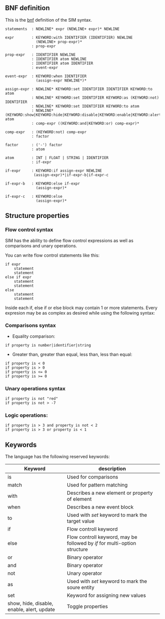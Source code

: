 ## BNF definition
This is the [bnf](https://en.wikipedia.org/wiki/Backus%E2%80%93Naur_form) definition of the SIM syntax.

```bnf
statements	: NEWLINE* expr (NEWLINE+ expr)* NEWLINE

expr		: KEYWORD:with IDENTIFIER (IDENTIFIER) NEWLINE
			  (NEWLINE+ prop-expr)*
			: prop-expr

prop-expr	: IDENTIFIER NEWLINE
			: IDENTIFIER atom NEWLINE
			: IDENTIFIER atom IDENTIFIER
			: event-expr

event-expr 	: KEYWORD:when IDENTIFIER 
			  (assign-expr NEWLINE*)*			

assign-expr	: NEWLINE* KEYWORD:set IDENTIFIER IDENTIFIER KEYWORD:to atom
			: NEWLINE* KEYWORD:set IDENTIFIER KEYWORD:as (KEYWORD:not) IDENTIFIER
			: NEWLINE* KEYWORD:set IDENTIFIER KEYWORD:to atom
			: NEWLINE* (KEYWORD:show|KEYWORD:hide|KEYWORD:disable|KEYWORD:enable|KEYWORD:alert|KEYWORD:update) atom
			: comp-expr ((KEYWORD:and|KEYWORD:or) comp-expr)*

comp-expr 	: (KEYWORD:not) comp-expr
			: factor

factor 		: ('-') factor
			: atom

atom		: INT | FLOAT | STRING | IDENTIFIER
			: if-expr

if-expr 	: KEYWORD:if assign-expr NEWLINE
			 (assign-expr)*|if-expr-b|if-expr-c

if-expr-b 	: KEYWORD:else if-expr
			  (assign-expr)*

if-expr-c 	: KEYWORD:else
			  (assign-expr)*
```

## Structure properties

### Flow control syntax

SIM has the ability to define flow control expressions as well as comparisons and unary operations.

You can write flow control statements like this:

```
if expr
	statement
	statement
else if expr
	statement
	statement
else
	statement
	statement
```
Inside each if, else if or else block may contain 1 or more statements.
Every expresion may be as complex as desired while using the following syntax:

### Comparisons syntax
- Equality comparison:
```
if property is number|identifier|string
```
- Greater than, greater than equal, less than, less than equal:
```
if property is < 0
if property is > 0
if property is <= 0
if property is >= 0
```
### Unary operations syntax
```
if property is not "red"
if property is not > -7
```
### Logic operations:
```
if property is > 3 and property is not < 2
if property is > 3 or property is < 1
```


## Keywords
The language has the following reserved keywords:

| Keyword | description |
| --------| ------------|
| is | Used for comparisons |
| match | Used for pattern matching |
| with | Describes a new element or property of element |
| when | Describes a new event block |
| to | Used with _set_ keyword to mark the target value |
| if | Flow controll keyword |
| else | Flow controll keyword, may be followed by _if_ for multi-option structure |
| or | Binary operator |
| and | Binary operator |
| not | Unary operator |
| as | Used with _set_ keyword to mark the soure entity |
| set | Keyword for assigning new values |
| show, hide, disable, enable, alert, update | Toggle properties |


